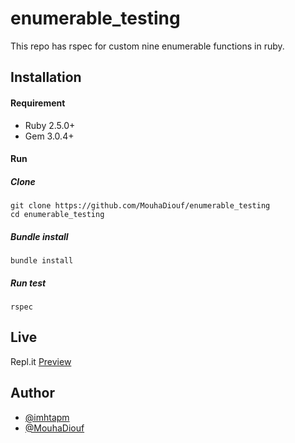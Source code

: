 # enumerable_testing

This repo has rspec for custom nine enumerable functions in ruby.

## Installation

#### Requirement
* Ruby 2.5.0+
* Gem 3.0.4+

#### Run

##### Clone
```  
git clone https://github.com/MouhaDiouf/enumerable_testing 
cd enumerable_testing
```

##### Bundle install

```
bundle install
```

##### Run test

```
rspec
```
## Live
Repl.it [Preview](https://repl.it/@ponmuthuselvam/enumerableruby)

## Author
- [@imhtapm](https://github.com/imhtapm)
- [@MouhaDiouf](https://github.com/MouhaDiouf)
